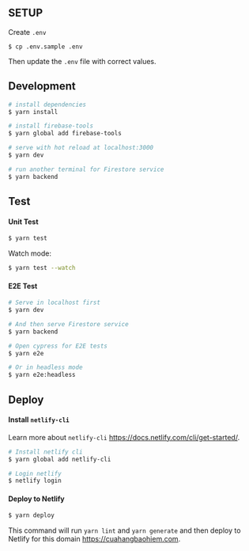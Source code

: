 ## SETUP

Create `.env`

```
$ cp .env.sample .env
```

Then update the `.env` file with correct values.

## Development

```bash
# install dependencies
$ yarn install

# install firebase-tools
$ yarn global add firebase-tools

# serve with hot reload at localhost:3000
$ yarn dev

# run another terminal for Firestore service
$ yarn backend
```

## Test

#### Unit Test

```bash
$ yarn test
```

Watch mode:

```bash
$ yarn test --watch
```

#### E2E Test

```bash
# Serve in localhost first
$ yarn dev

# And then serve Firestore service
$ yarn backend

# Open cypress for E2E tests
$ yarn e2e

# Or in headless mode
$ yarn e2e:headless
```

## Deploy

#### Install `netlify-cli`

Learn more about `netlify-cli` https://docs.netlify.com/cli/get-started/.

```bash
# Install netlify cli
$ yarn global add netlify-cli

# Login netlify
$ netlify login
```

#### Deploy to Netlify

```bash
$ yarn deploy
```

This command will run `yarn lint` and `yarn generate` and then deploy to Netlify for this domain https://cuahangbaohiem.com.
